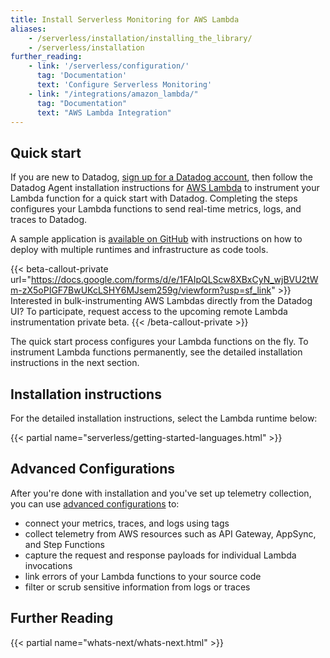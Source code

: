 ```yaml
---
title: Install Serverless Monitoring for AWS Lambda
aliases:
    - /serverless/installation/installing_the_library/
    - /serverless/installation
further_reading:
    - link: '/serverless/configuration/'
      tag: 'Documentation'
      text: 'Configure Serverless Monitoring'
    - link: "/integrations/amazon_lambda/"
      tag: "Documentation"
      text: "AWS Lambda Integration"
---
```


## Quick start

If you are new to Datadog, [sign up for a Datadog account][1], then follow the Datadog Agent installation instructions for [AWS Lambda][2] to instrument your Lambda function for a quick start with Datadog. Completing the steps configures your Lambda functions to send real-time metrics, logs, and traces to Datadog.

<div class="alert alert-info">A sample application is <a href="https://github.com/DataDog/serverless-sample-app">available on GitHub</a> with instructions on how to deploy with multiple runtimes and infrastructure as code tools.</div>

{{< beta-callout-private url="https://docs.google.com/forms/d/e/1FAIpQLScw8XBxCyN_wjBVU2tWm-zX5oPIGF7BwUKcLSHY6MJsem259g/viewform?usp=sf_link" >}}
Interested in bulk-instrumenting AWS Lambdas directly from the Datadog UI? To participate, request access to the upcoming remote Lambda instrumentation private beta.
{{< /beta-callout-private >}}

The quick start process configures your Lambda functions on the fly. To instrument Lambda functions permanently, see the detailed installation instructions in the next section.

## Installation instructions

For the detailed installation instructions, select the Lambda runtime below:

{{< partial name="serverless/getting-started-languages.html" >}}

## Advanced Configurations

After you're done with installation and you've set up telemetry collection, you can use [advanced configurations][3] to:

- connect your metrics, traces, and logs using tags
- collect telemetry from AWS resources such as API Gateway, AppSync, and Step Functions
- capture the request and response payloads for individual Lambda invocations
- link errors of your Lambda functions to your source code
- filter or scrub sensitive information from logs or traces

## Further Reading

{{< partial name="whats-next/whats-next.html" >}}

[1]: https://app.datadoghq.com/signup/
[2]: https://app.datadoghq.com/signup/agent#lambda
[3]: /serverless/configuration/
